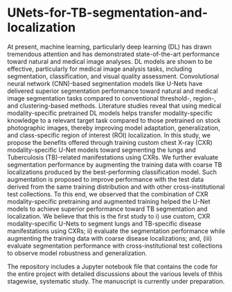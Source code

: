 # UNets-for-TB-segmentation-and-localization

At present, machine learning, particularly deep learning (DL) has drawn tremendous attention and has demonstrated state-of-the-art performance toward natural and medical image analyses. DL models are shown to be effective, particularly for medical image analysis tasks, including segmentation, classification, and visual quality assessment. Convolutional neural network (CNN)-based segmentation models like U-Nets have delivered superior segmentation performance toward natural and medical image segmentation tasks compared to conventional threshold-, region-, and clustering-based methods. Literature studies reveal that using medical modality-specific pretrained DL models helps transfer modality-specific knowledge to a relevant target task compared to those pretrained on stock photographic images, thereby improving model adaptation, generalization, and class-specific region of interest (ROI) localization. In this study, we propose the benefits offered through training custom chest X-ray (CXR) modality-specific U-Net models toward segmenting the lungs and Tuberculosis (TB)-related manifestations using CXRs. We further evaluate segmentation performance by augmenting the training data with coarse TB localizations produced by the best-performing classification model. Such augmentation is proposed to improve performance with the test data derived from the same training distribution and with other cross-institutional test collections. To this end, we observed that the combination of CXR modality-specific pretraining and augmented training helped the U-Net models to achieve superior performance toward TB segmentation and localization. We believe that this is the first study to i) use custom, CXR modality-specific U-Nets to segment lungs and TB-specific disease manifestations using CXRs; ii) evaluate the segmentation performance while augmenting the training data with coarse disease localizations; and, (iii) evaluate segmentation performance with cross-institutional test collections to observe model robustness and generalization.

The repository includes a Jupyter notebook file that contains the code for the entire project with detailed discussions about the various levels of thhis stagewise, systematic study. The manuscript is currently under preparation. 
